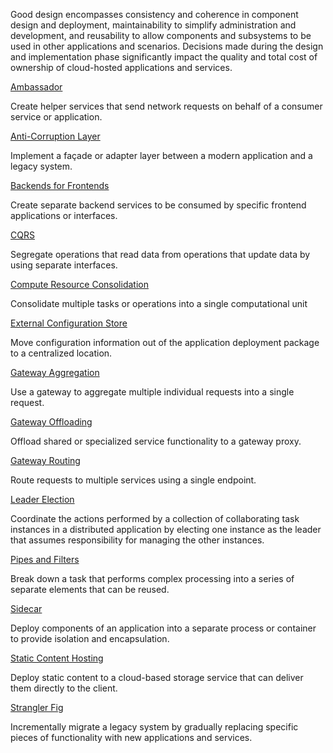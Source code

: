 Good design encompasses consistency and coherence in component design and deployment, maintainability to simplify administration and development, and reusability to allow components and subsystems to be used in other applications and scenarios. Decisions made during the design and implementation phase significantly impact the quality and total cost of ownership of cloud-hosted applications and services.

[Ambassador](https://learn.microsoft.com/en-us/azure/architecture/patterns/ambassador)

Create helper services that send network requests on behalf of a consumer service or application.

[Anti-Corruption Layer](https://learn.microsoft.com/en-us/azure/architecture/patterns/anti-corruption-layer)

Implement a façade or adapter layer between a modern application and a legacy system.

[Backends for Frontends](https://learn.microsoft.com/en-us/azure/architecture/patterns/backends-for-frontends)

Create separate backend services to be consumed by specific frontend applications or interfaces.

[CQRS](https://learn.microsoft.com/en-us/azure/architecture/patterns/cqrs)

Segregate operations that read data from operations that update data by using separate interfaces.

[Compute Resource Consolidation](https://learn.microsoft.com/en-us/azure/architecture/patterns/compute-resource-consolidation)

Consolidate multiple tasks or operations into a single computational unit

[External Configuration Store](https://learn.microsoft.com/en-us/azure/architecture/patterns/external-configuration-store)

Move configuration information out of the application deployment package to a centralized location.

[Gateway Aggregation](https://learn.microsoft.com/en-us/azure/architecture/patterns/gateway-aggregation)

Use a gateway to aggregate multiple individual requests into a single request.

[Gateway Offloading](https://learn.microsoft.com/en-us/azure/architecture/patterns/gateway-offloading)

Offload shared or specialized service functionality to a gateway proxy.

[Gateway Routing](https://learn.microsoft.com/en-us/azure/architecture/patterns/gateway-routing)

Route requests to multiple services using a single endpoint.

[Leader Election](https://learn.microsoft.com/en-us/azure/architecture/patterns/leader-election)

Coordinate the actions performed by a collection of collaborating task instances in a distributed application by electing one instance as the leader that assumes responsibility for managing the other instances.

[Pipes and Filters](https://learn.microsoft.com/en-us/azure/architecture/patterns/pipes-and-filters)

Break down a task that performs complex processing into a series of separate elements that can be reused.

[Sidecar](https://learn.microsoft.com/en-us/azure/architecture/patterns/sidecar)

Deploy components of an application into a separate process or container to provide isolation and encapsulation.

[Static Content Hosting](https://learn.microsoft.com/en-us/azure/architecture/patterns/static-content-hosting)

Deploy static content to a cloud-based storage service that can deliver them directly to the client.

[Strangler Fig](https://learn.microsoft.com/en-us/azure/architecture/patterns/strangler-fig)

Incrementally migrate a legacy system by gradually replacing specific pieces of functionality with new applications and services.